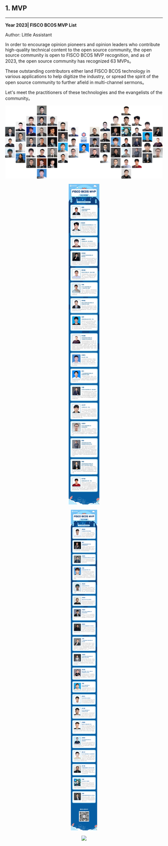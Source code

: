 ## 1. MVP

----

**Year 2023| FISCO BCOS MVP List**

Author: Little Assistant

In order to encourage opinion pioneers and opinion leaders who contribute high-quality technical content to the open source community, the open source community is open to FISCO BCOS MVP recognition, and as of 2023, the open source community has recognized 63 MVPs。

These outstanding contributors either land FISCO BCOS technology in various applications to help digitize the industry, or spread the spirit of the open source community to further afield in multi-channel sermons。

Let's meet the practitioners of these technologies and the evangelists of the community。

![](../../images/community/mvp_review_2023.png)
<div align="center">

![](../../images/community/mvp_2023.png)

![](../../images/community/mvp_2022.png)

![](../../images/community/mvp_2021.png)
</div>

